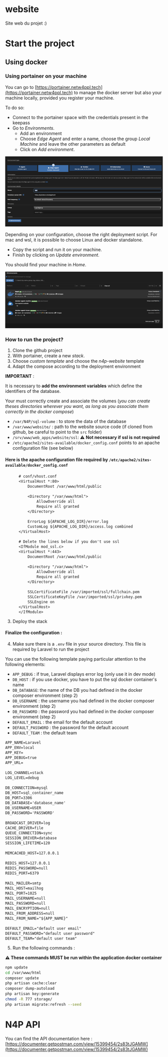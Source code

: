 # website

Site web du projet :)


# Start the project

## Using docker

### Using portainer on your machine

You can go to [https://portainer.netw4ppl.tech](https://portainer.netw4ppl.tech) to manage the docker server but also
your machine locally, provided you register your machine.

To do so:

- Connect to the portainer space with the credentials present in the keepass
- Go to *Environments*.
  - Add an environment
  - Choose *Edge Agent* and enter a name, choose the group *Local Machine* and leave the other parameters as default
  - Click on *Add environment*.

![add_edge](img/portainer_add_edge.png)

Depending on your configuration, choose the right deployment script. For mac and wsl, it is possible to choose Linux and
docker standalone.

- Copy the script and run it on your machine.
- Finish by clicking on *Update environment*.

You should find your machine in *Home*.

![Portainer home](img/portainer_home.png)

### How to run the project?

1. Clone the github project
2. With portainer, create a new *stack*.
  1. Choose *custom template* and choose the *n4p-website* template
  2. Adapt the compose according to the deployment environment

**IMPORTANT** :

It is necessary to **add the environment variables** which define the identifiers of the database.

Your must correctly create and associate the volumes (*you can create theses directories wherever you want, as long as you
associate them correctly in the docker compose*)

- `/var/N4P/sql-volume` : to store the data of the database
- `/var/www/website/` : path to the website source code (if cloned from github, be careful to point to the `src` folder)
- `/srv/www/web_apps/website/ssl`: :warning: **Not necessary if ssl is not required**
- `/etc/apache2/sites-available/docker_config.conf` points to an apache configuration file (see below)

#### Here is the apache configuration file required by `/etc/apache2/sites-available/docker_config.conf`

```apacheconf
      # conf/vhost.conf
      <VirtualHost *:80>
          DocumentRoot /var/www/html/public

          <Directory "/var/www/html">
              AllowOverride all
              Require all granted
          </Directory>

          ErrorLog ${APACHE_LOG_DIR}/error.log
          CustomLog ${APACHE_LOG_DIR}/access.log combined
      </VirtualHost>

      # Delete the lines below if you don't use ssl 
      <IfModule mod_ssl.c>
      <VirtualHost *:443>
          DocumentRoot /var/www/html/public

          <Directory "/var/www/html">
              AllowOverride all
              Require all granted
          </Directory>

          SSLCertificateFile /var/imported/ssl/fullchain.pem
          SSLCertificateKeyFile /var/imported/ssl/privkey.pem
          SSLEngine on
      </VirtualHost>
      </IfModule>
``` 

3. Deploy the stack

#### Finalize the configuration :

4. Make sure there is a `.env` file in your source directory. This file is required by Laravel to run the project

You can use the following template paying particular attention to the following elements:

- `APP_DEBUG` : if true, Laravel displays error log (only use it in dev mode)
- `DB_HOST` : if you use docker, you have to put the sql docker container's name
- `DB_DATABASE`: the name of the DB you had defined in the docker composer environment (step 2)
- `DB_USERNAME` : the username you had defined in the docker composer environment (step 2)
- `DB_PASSWORD` : the password you had defined in the docker composer environment (step 2)
- `DEFAULT_EMAIL` : the email for the default account
- `DEFAULT_PASSWORD` : the password for the default account
- `DEFAULT_TEAM` :  the default team

```.env
APP_NAME=Laravel
APP_ENV=local
APP_KEY=
APP_DEBUG=true
APP_URL=

LOG_CHANNEL=stack
LOG_LEVEL=debug

DB_CONNECTION=mysql
DB_HOST=sql_container_name
DB_PORT=3306
DB_DATABASE='database_name'
DB_USERNAME=USER
DB_PASSWORD='PASSWORD'

BROADCAST_DRIVER=log
CACHE_DRIVER=file
QUEUE_CONNECTION=sync
SESSION_DRIVER=database
SESSION_LIFETIME=120

MEMCACHED_HOST=127.0.0.1

REDIS_HOST=127.0.0.1
REDIS_PASSWORD=null
REDIS_PORT=6379

MAIL_MAILER=smtp
MAIL_HOST=mailhog
MAIL_PORT=1025
MAIL_USERNAME=null
MAIL_PASSWORD=null
MAIL_ENCRYPTION=null
MAIL_FROM_ADDRESS=null
MAIL_FROM_NAME="${APP_NAME}"

DEFAULT_EMAIL="default user email"
DEFAULT_PASSWORD="default user password"
DEFAULT_TEAM="default user team"
```

5. Run the following commands :

**:warning: These commands MUST be run within the application docker container**

```bash
npm update
cd /var/www/html
composer update
php artisan cache:clear
composer dump-autoload
php artisan key:generate
chmod -R 777 storage/
php artisan migrate:refresh --seed
```

# N4P API

You can find the API documentation
here : [https://documenter.getpostman.com/view/15399454/2s83tJGAMW](https://documenter.getpostman.com/view/15399454/2s83tJGAMW)
